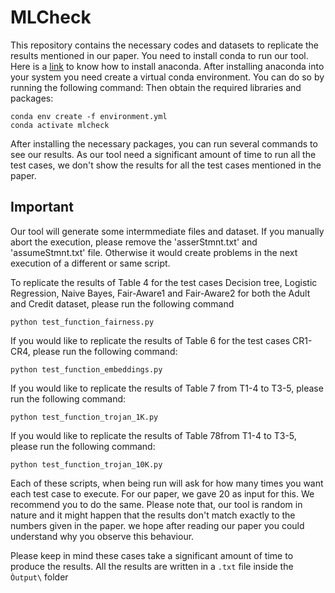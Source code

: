 
# MLCheck

This repository contains the necessary codes and datasets to replicate the results mentioned in our paper. You need to install conda to run our tool. Here is a [link](https://docs.anaconda.com/anaconda/install/) to know how to install anaconda. After installing anaconda into your system you need create a virtual conda environment. You can do so by running the following command:
Then obtain the required libraries and packages:
```
conda env create -f environment.yml
conda activate mlcheck
```
After installing the necessary packages, you can run several commands to see our results. As our tool need a significant amount of time to run all the test cases, we don't show the results for all the test cases mentioned in the paper. 
## Important
Our tool will generate some intermmediate files and dataset. If you manually abort the execution, please remove the 'asserStmnt.txt' and 'assumeStmnt.txt' file.
Otherwise it would create problems in the next execution of a different or same script.

To replicate the results of Table 4 for the test cases Decision tree, Logistic Regression, Naive Bayes, Fair-Aware1 and Fair-Aware2 for both the Adult and Credit dataset, please run the following command
```
python test_function_fairness.py 

```
If you would like to replicate the results of Table 6 for the test cases CR1-CR4, please run the following command:
```
python test_function_embeddings.py 

```
If you would like to replicate the results of Table 7 from T1-4 to T3-5, please run the following command:

```
python test_function_trojan_1K.py 

```
If you would like to replicate the results of Table 78from T1-4 to T3-5, please run the following command:

```
python test_function_trojan_10K.py 

```
Each of these scripts, when being run will ask for how many times you want each test case to execute. For our paper, we gave 20 as input for this. We recommend you to do the same. Please note that, our tool is random in nature and it might happen that the results don't match exactly to the numbers given in the paper. we hope after reading our paper you could understand why you observe this behaviour.

Please keep in mind these cases take a significant amount of time to produce the results. All the results are written in a ```.txt``` file inside the ```Òutput\``` folder
